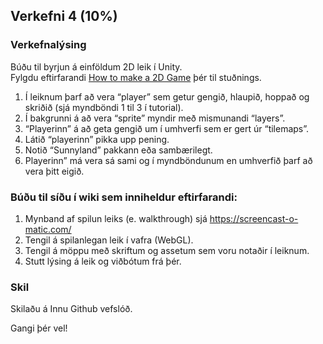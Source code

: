 ## Verkefni 4 (10%)

### Verkefnalýsing
Búðu til byrjun á einföldum 2D leik í Unity. <br>
Fylgdu eftirfarandi [How to make a 2D Game](https://www.youtube.com/playlist?list=PLPV2KyIb3jR6TFcFuzI2bB7TMNIIBpKMQ) þér til stuðnings. 

1. Í leiknum þarf að vera “player” sem getur gengið, hlaupið, hoppað og skriðið (sjá myndböndi 1 til 3 í tutorial).
1. Í bakgrunni á að vera “sprite” myndir með mismunandi “layers”. 
1. “Playerinn” á að geta gengið um í umhverfi sem er gert úr “tilemaps”. 
1. Látið “playerinn” pikka upp pening.
1. Notið “Sunnyland” pakkann eða sambærilegt.
1. Playerinn” má vera sá sami og í myndböndunum en umhverfið þarf að vera þitt eigið.

### Búðu til síðu í wiki sem inniheldur eftirfarandi:

1. Mynband af spilun leiks (e. walkthrough) sjá  https://screencast-o-matic.com/
1. Tengil á spilanlegan leik í vafra (WebGL). 
1. Tengil á möppu með skriftum og assetum sem voru notaðir í leiknum.
1. Stutt lýsing á leik og viðbótum frá þér.


### Skil
Skilaðu á Innu Github vefslóð.

Gangi þér vel!
